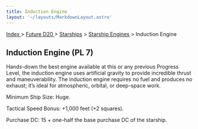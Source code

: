 ```yaml
---
title: Induction Engine
layout: '~/layouts/MarkdownLayout.astro'
---
```


[ Index ](/) > [ Future D20 ](/future.d20.srd) > [Starships](/future.d20.srd/starships) > [Starship Engines](/future.d20.srd/starships/starship) > Induction Engine

## Induction Engine (PL 7)

Hands-down the best engine available at this or any previous Progress Level,
the induction engine uses artificial gravity to provide incredible thrust and
maneuverability. The induction engine requires no fuel and produces no
exhaust; it’s ideal for atmospheric, orbital, or deep-space work.

Minimum Ship Size: Huge.

Tactical Speed Bonus: +1,000 feet (+2 squares).

Purchase DC: 15 + one-half the base purchase DC of the starship.


